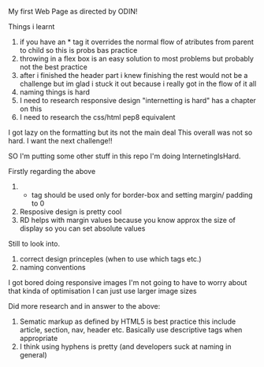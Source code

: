 My first Web Page as directed by ODIN!

Things i learnt 
1) if you have an * tag it overrides the normal flow of atributes from parent to child
so this is probs bas practice
2) throwing in a flex box is an easy solution to most problems but probably not the best practice
3) after i finished the header part i knew finishing the rest would not be a challenge but
im glad i stuck it out because i really got in the flow of it all
4) naming things is hard
5) I need to research responsive design "internetting is hard" has a chapter on this
6) I need to research the css/html pep8 equivalent

I got lazy on the formatting but its not the main deal
This overall was not so hard.
I want the next challenge!!

SO I'm putting some other stuff in this repo
I'm doing InternetingIsHard.

Firstly regarding the above
1) * tag should be used only for border-box and setting margin/ padding to 0
2) Resposive design is pretty cool
3) RD helps with margin values because you know approx the size of display
so you can set absolute values
 
Still to look into.
1) correct design princeples (when to use which tags etc.)
2) naming conventions 

I got bored doing responsive images I'm not going to have to worry about that kinda of optimisation
I can just use larger image sizes

Did more research and in answer to the above:
1) Sematic markup as defined by HTML5 is best practice this include article, section, nav, header etc.
Basically use descriptive  tags when appropriate
2) I think using hyphens is pretty (and developers suck at naming in general)

